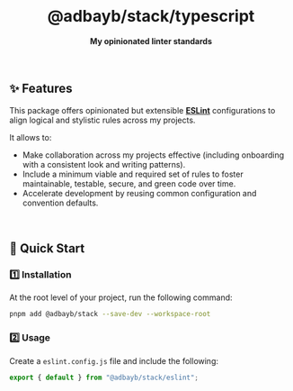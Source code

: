 <br>
<div align="center">
    <h1>@adbayb/stack/typescript</h1>
    <strong>My opinionated linter standards</strong>
</div>
<br>
<br>

## ✨ Features

This package offers opinionated but extensible **[ESLint](https://eslint.org/)** configurations to align logical and stylistic rules across my projects.

It allows to:

- Make collaboration across my projects effective (including onboarding with a consistent look and writing patterns).
- Include a minimum viable and required set of rules to foster maintainable, testable, secure, and green code over time.
- Accelerate development by reusing common configuration and convention defaults.

<br />

## 🚀 Quick Start

### 1️⃣ Installation

At the root level of your project, run the following command:

```bash
pnpm add @adbayb/stack --save-dev --workspace-root
```

### 2️⃣ Usage

Create a `eslint.config.js` file and include the following:

```ts
export { default } from "@adbayb/stack/eslint";
```

<br />
